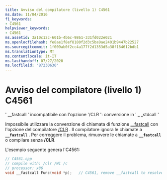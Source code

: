 ```yaml
---
title: Avviso del compilatore (livello 1) C4561
ms.date: 11/04/2016
f1_keywords:
- C4561
helpviewer_keywords:
- C4561
ms.assetid: 3a10c12c-601b-4b6c-9861-331fd022e021
ms.openlocfilehash: fe8ae1f8ef8180f2d3c5ba9ae2401b9447b22527
ms.sourcegitcommit: 1f009ab0f2cc4a177f2d1353d5a38f164612bdb1
ms.translationtype: MT
ms.contentlocale: it-IT
ms.lasthandoff: 07/27/2020
ms.locfileid: "87230636"
---
```

# <a name="compiler-warning-level-1-c4561"></a>Avviso del compilatore (livello 1) C4561

' __fastcall ' incompatibile con l'opzione '/CLR ': conversione in ' \_ _stdcall '

Impossibile utilizzare la convenzione di chiamata di funzione [__fastcall](../../cpp/fastcall.md) con l'opzione del compilatore [/CLR](../../build/reference/clr-common-language-runtime-compilation.md) . Il compilatore ignora le chiamate a **`__fastcall`** . Per correggere il problema, rimuovere le chiamate a **`__fastcall`** o compilare senza **/CLR**.

L'esempio seguente genera l'C4561:

```cpp
// C4561.cpp
// compile with: /clr /W1 /c
// processor: x86
void __fastcall Func(void *p);   // C4561, remove __fastcall to resolve
```
